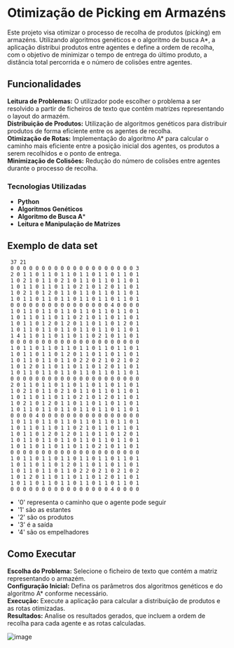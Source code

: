 # Otimização de Picking em Armazéns
Este projeto visa otimizar o processo de recolha de produtos (picking) em armazéns. 
Utilizando algoritmos genéticos e o algoritmo de busca A*, a aplicação distribui produtos entre agentes e define a ordem de recolha, com o objetivo de minimizar o tempo de entrega do último produto, a distância total percorrida e o número de colisões entre agentes.

## Funcionalidades
**Leitura de Problemas:** O utilizador pode escolher o problema a ser resolvido a partir de ficheiros de texto que contêm matrizes representando o layout do armazém. <br />
**Distribuição de Produtos:** Utilização de algoritmos genéticos para distribuir produtos de forma eficiente entre os agentes de recolha. <br />
**Otimização de Rotas:** Implementação do algoritmo A* para calcular o caminho mais eficiente entre a posição inicial dos agentes, os produtos a serem recolhidos e o ponto de entrega. <br />
**Minimização de Colisões:** Redução do número de colisões entre agentes durante o processo de recolha.

### Tecnologias Utilizadas
 - **Python**<br />
 - **Algoritmos Genéticos** 
 - **Algoritmo de Busca A***
 - **Leitura e Manipulação de Matrizes**
 
## Exemplo de data set
```
 37 21 
 0 0 0 0 0 0 0 0 0 0 0 0 0 0 0 0 0 0 0 0 3
 2 0 1 1 0 1 1 0 1 1 0 1 1 0 1 1 0 1 1 0 1
 1 0 2 1 0 1 1 0 2 1 0 1 1 0 1 1 0 1 1 0 1
 1 0 1 1 0 1 1 0 1 1 0 2 1 0 1 2 0 1 1 0 1
 1 0 2 1 0 1 2 0 1 1 0 1 1 0 1 1 0 1 1 0 1
 1 0 1 1 0 1 1 0 1 1 0 1 1 0 1 1 0 1 1 0 1
 0 0 0 0 0 0 0 0 0 0 0 0 0 0 0 0 4 0 0 0 0
 1 0 1 1 0 1 1 0 1 1 0 1 1 0 1 1 0 1 1 0 1
 1 0 1 1 0 1 1 0 1 1 0 2 1 0 1 1 0 1 1 0 1
 1 0 1 1 0 1 2 0 1 2 0 1 1 0 1 1 0 1 2 0 1
 1 0 1 1 0 1 1 0 1 1 0 1 1 0 1 1 0 1 1 0 1
 1 4 1 1 0 1 1 0 1 1 0 1 1 0 2 1 0 1 1 0 1
 0 0 0 0 0 0 0 0 0 0 0 0 0 0 0 0 0 0 0 0 0
 1 0 1 1 0 1 1 0 1 1 0 1 1 0 1 1 0 1 1 0 1
 1 0 1 1 0 1 1 0 1 2 0 1 1 0 1 1 0 1 1 0 1
 1 0 1 1 0 1 1 0 1 1 0 2 2 0 2 1 0 2 1 0 2
 1 0 1 2 0 1 1 0 1 1 0 1 1 0 1 2 0 1 1 0 1
 1 0 1 1 0 1 1 0 1 1 0 1 1 0 1 1 0 1 1 0 1
 0 0 0 0 0 0 0 0 0 0 0 0 0 0 0 0 0 0 0 0 0
 2 0 1 1 0 1 1 0 1 1 0 1 1 0 1 1 0 1 1 0 1
 1 0 2 1 0 1 1 0 2 1 0 1 1 0 1 1 0 1 1 0 1
 1 0 1 1 0 1 1 0 1 1 0 2 1 0 1 2 0 1 1 0 1
 1 0 2 1 0 1 2 0 1 1 0 1 1 0 1 1 0 1 1 0 1
 1 0 1 1 0 1 1 0 1 1 0 1 1 0 1 1 0 1 1 0 1
 0 0 0 0 4 0 0 0 0 0 0 0 0 0 0 0 0 0 0 0 0
 1 0 1 1 0 1 1 0 1 1 0 1 1 0 1 1 0 1 1 0 1
 1 0 1 1 0 1 1 0 1 1 0 2 1 0 1 1 0 1 1 0 1
 1 0 1 1 0 1 2 0 1 2 0 1 1 0 1 1 0 1 2 0 1
 1 0 1 1 0 1 1 0 1 1 0 1 1 0 1 1 0 1 1 0 1
 1 0 1 1 0 1 1 0 1 1 0 1 1 0 2 1 0 1 1 0 1
 0 0 0 0 0 0 0 0 0 0 0 0 0 0 0 0 0 0 0 0 0
 1 0 1 1 0 1 1 0 1 1 0 1 1 0 1 1 0 1 1 0 1
 1 0 1 1 0 1 1 0 1 2 0 1 1 0 1 1 0 1 1 0 1
 1 0 1 1 0 1 1 0 1 1 0 2 2 0 2 1 0 2 1 0 2
 1 0 1 2 0 1 1 0 1 1 0 1 1 0 1 2 0 1 1 0 1
 1 0 1 1 0 1 1 0 1 1 0 1 1 0 1 1 0 1 1 0 1
 0 0 0 0 0 0 0 0 0 0 0 0 0 0 0 0 4 0 0 0 0 
```
- '0' representa o caminho que o agente pode seguir
- '1' são as estantes
- '2' são os produtos
- '3' é a saída
- '4' são os empelhadores

 
## Como Executar
**Escolha do Problema:** Selecione o ficheiro de texto que contém a matriz representando o armazém. <br />
**Configuração Inicial:** Defina os parâmetros dos algoritmos genéticos e do algoritmo A* conforme necessário. <br />
**Execução:** Execute a aplicação para calcular a distribuição de produtos e as rotas otimizadas. <br />
**Resultados:** Analise os resultados gerados, que incluem a ordem de recolha para cada agente e as rotas calculadas. <br />

![image](https://github.com/user-attachments/assets/37f45fc7-3663-457b-8eca-e2afb57f8d36)

